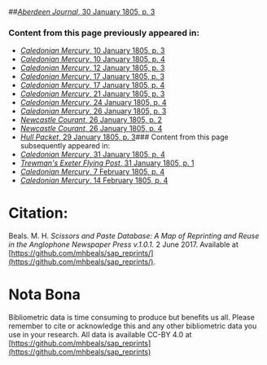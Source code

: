 ##[*Aberdeen Journal*, 30 January 1805, p. 3](https://mhbeals.github.io/sap_html/Aberdeen-Journal/Aberdeen-Journal-30-January-1805-p-3)

### Content from this page previously appeared in:
+ [*Caledonian Mercury*, 10 January 1805, p. 3](https://mhbeals.github.io/sap_html/Caledonian-Mercury/Caledonian-Mercury-10-January-1805-p-3)
+ [*Caledonian Mercury*, 10 January 1805, p. 4](https://mhbeals.github.io/sap_html/Caledonian-Mercury/Caledonian-Mercury-10-January-1805-p-4)
+ [*Caledonian Mercury*, 12 January 1805, p. 3](https://mhbeals.github.io/sap_html/Caledonian-Mercury/Caledonian-Mercury-12-January-1805-p-3)
+ [*Caledonian Mercury*, 17 January 1805, p. 3](https://mhbeals.github.io/sap_html/Caledonian-Mercury/Caledonian-Mercury-17-January-1805-p-3)
+ [*Caledonian Mercury*, 17 January 1805, p. 4](https://mhbeals.github.io/sap_html/Caledonian-Mercury/Caledonian-Mercury-17-January-1805-p-4)
+ [*Caledonian Mercury*, 21 January 1805, p. 3](https://mhbeals.github.io/sap_html/Caledonian-Mercury/Caledonian-Mercury-21-January-1805-p-3)
+ [*Caledonian Mercury*, 24 January 1805, p. 4](https://mhbeals.github.io/sap_html/Caledonian-Mercury/Caledonian-Mercury-24-January-1805-p-4)
+ [*Caledonian Mercury*, 26 January 1805, p. 3](https://mhbeals.github.io/sap_html/Caledonian-Mercury/Caledonian-Mercury-26-January-1805-p-3)
+ [*Newcastle Courant*, 26 January 1805, p. 2](https://mhbeals.github.io/sap_html/Newcastle-Courant/Newcastle-Courant-26-January-1805-p-2)
+ [*Newcastle Courant*, 26 January 1805, p. 4](https://mhbeals.github.io/sap_html/Newcastle-Courant/Newcastle-Courant-26-January-1805-p-4)
+ [*Hull Packet*, 29 January 1805, p. 3](https://mhbeals.github.io/sap_html/Hull-Packet/Hull-Packet-29-January-1805-p-3)### Content from this page subsequently appeared in:
+ [*Caledonian Mercury*, 31 January 1805, p. 4](https://mhbeals.github.io/sap_html/Caledonian-Mercury/Caledonian-Mercury-31-January-1805-p-4)
+ [*Trewman's Exeter Flying Post*, 31 January 1805, p. 1](https://mhbeals.github.io/sap_html/Trewman's-Exeter-Flying-Post/Trewman's-Exeter-Flying-Post-31-January-1805-p-1)
+ [*Caledonian Mercury*, 7 February 1805, p. 4](https://mhbeals.github.io/sap_html/Caledonian-Mercury/Caledonian-Mercury-7-February-1805-p-4)
+ [*Caledonian Mercury*, 14 February 1805, p. 4](https://mhbeals.github.io/sap_html/Caledonian-Mercury/Caledonian-Mercury-14-February-1805-p-4)
                    
# Citation: 

Beals. M. H. *Scissors and Paste Database: A Map of Reprinting and Reuse in the Anglophone Newspaper Press v.1.0.1.* 2 June 2017. Available at [https://github.com/mhbeals/sap_reprints/](https://github.com/mhbeals/sap_reprints/). 
                    
# Nota Bona

Bibliometric data is time consuming to produce but benefits us all. Please remember to cite or acknowledge this and any other bibliometric data you use in your research. All data is available CC-BY 4.0 at [https://github.com/mhbeals/sap_reprints](https://github.com/mhbeals/sap_reprints)